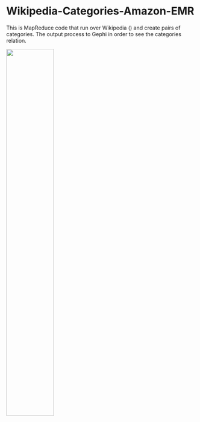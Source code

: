 # Wikipedia-Categories-Amazon-EMR
This is MapReduce code that run over Wikipedia () and create pairs of categories.
The output process to Gephi in order to see the categories relation.

<img src="https://cloud.githubusercontent.com/assets/6308748/12329911/43e7e476-baeb-11e5-9a7d-35e06e40fe4a.png" width="50%"></img> 
